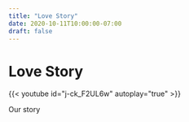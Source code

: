 ```yaml
---
title: "Love Story"
date: 2020-10-11T10:00:00-07:00
draft: false
---
```

Love Story
==========
{{< youtube id="j-ck_F2UL6w" autoplay="true" >}}

Our story
